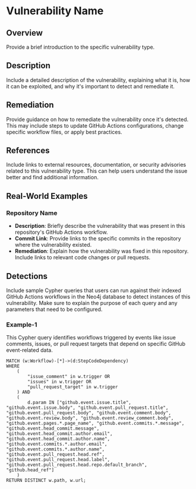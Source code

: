 # Vulnerability Name

## Overview
Provide a brief introduction to the specific vulnerability type.

## Description
Include a detailed description of the vulnerability, explaining what it is, how it can be exploited, and why it's important to detect and remediate it.

## Remediation
Provide guidance on how to remediate the vulnerability once it's detected. This may include steps to update GitHub Actions configurations, change specific workflow files, or apply best practices.

## References
Include links to external resources, documentation, or security advisories related to this vulnerability type. This can help users understand the issue better and find additional information.

## Real-World Examples

### Repository Name

* **Description**: Briefly describe the vulnerability that was present in this repository's GitHub Actions workflow.
* **Commit Link**: Provide links to the specific commits in the repository where the vulnerability existed.
* **Remediation**: Explain how the vulnerability was fixed in this repository. Include links to relevant code changes or pull requests.


## Detections
Include sample Cypher queries that users can run against their indexed GitHub Actions workflows in the Neo4j database to detect instances of this vulnerability. Make sure to explain the purpose of each query and any parameters that need to be configured.

### Example-1
This Cypher query identifies workflows triggered by events like issue comments, issues, or pull request targets that depend on specific GitHub event-related data.
``` cypher
MATCH (w:Workflow)-[*]->(d:StepCodeDependency)
WHERE
    (
        "issue_comment" in w.trigger OR
        "issues" in w.trigger OR
        "pull_request_target" in w.trigger
    ) AND
    (
        d.param IN ["github.event.issue.title", "github.event.issue.body", "github.event.pull_request.title", "github.event.pull_request.body", "github.event.comment.body", "github.event.review.body", "github.event.review_comment.body", "github.event.pages.*.page_name", "github.event.commits.*.message", "github.event.head_commit.message", "github.event.head_commit.author.email", "github.event.head_commit.author.name", "github.event.commits.*.author.email", "github.event.commits.*.author.name", "github.event.pull_request.head.ref", "github.event.pull_request.head.label", "github.event.pull_request.head.repo.default_branch", "github.head_ref"]
    )
RETURN DISTINCT w.path, w.url;
```